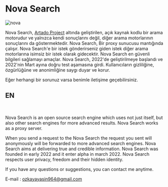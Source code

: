 # Nova Search

![nova](https://www.artadosearch.com/Icons/artado_but_anime_512.png)

Nova Search, <a href="https://github.com/Artado-Project">Artado Project</a> altında geliştirilen, açık kaynak kodlu bir arama motorudur ve yalnızca kendi sonuçlarını değil, diğer arama motorlarının sonuçlarını da göstermektedir.
Nova Search, Bir proxy sunucusu mantığında çalışır. Nova Search'e bir istek gönderirseniz giden istek diğer arama motorlarına isimsiz bir istek olarak gidecektir. 
Nova Search en güvenli bilgileri sağlamayı amaçlar. 
Nova Search, 2022'de geliştirilmeye başlandı ve 2022'nin Mart ayına doğru test aşamasına girdi. 
Kullanıcıların gizliliğine, özgürlüğüne ve anonimliğine saygı duyar ve korur.

Eğer herhangi bir sorunuz varsa benimle iletişime geçebilirsiniz.

<h2>EN</h2><br>

Nova Search is an open source search engine which uses not just itself, but also other search engines for more advanced results.
Nova Search works as a proxy server.

When you send a request to the Nova Search the request you sent will anonymously will be forwarded to more advanced search engines.
Nova Search aims at delivering true and credible information. 
Nova Search was founded in early 2022 and it enter alpha in march 2022. 
Nova Search respects user privacy, freedom and their hidden identity.

If you have any questions or suggestions, you can contact me anytime. 

E-mail : ozkayayasin964@gmail.com
